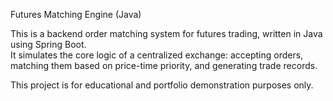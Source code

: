 Futures Matching Engine (Java)

This is a backend order matching system for futures trading, written in Java using Spring Boot.  
It simulates the core logic of a centralized exchange: accepting orders, matching them based on price-time priority, and generating trade records.

This project is for educational and portfolio demonstration purposes only.
